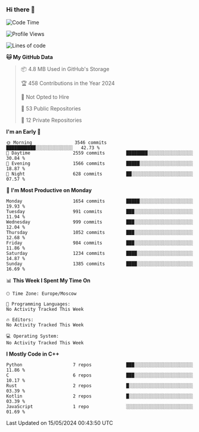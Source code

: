 ### Hi there 👋

<!--
**SemenMartynov/SemenMartynov** is a ✨ _special_ ✨ repository because its `README.md` (this file) appears on your GitHub profile.

Here are some ideas to get you started:

- 🔭 I’m currently working on ...
- 🌱 I’m currently learning ...
- 👯 I’m looking to collaborate on ...
- 🤔 I’m looking for help with ...
- 💬 Ask me about ...
- 📫 How to reach me: ...
- 😄 Pronouns: ...
- ⚡ Fun fact: ...
-->

<!--START_SECTION:waka-->
![Code Time](http://img.shields.io/badge/Code%20Time-0%20secs-blue)

![Profile Views](http://img.shields.io/badge/Profile%20Views-0-blue)

![Lines of code](https://img.shields.io/badge/From%20Hello%20World%20I%27ve%20Written-6.8%20million%20lines%20of%20code-blue)

**🐱 My GitHub Data** 

> 📦 4.8 MB Used in GitHub's Storage 
 > 
> 🏆 458 Contributions in the Year 2024
 > 
> 🚫 Not Opted to Hire
 > 
> 📜 53 Public Repositories 
 > 
> 🔑 12 Private Repositories 
 > 
**I'm an Early 🐤** 

```text
🌞 Morning                3546 commits        ███████████░░░░░░░░░░░░░░   42.73 % 
🌆 Daytime                2559 commits        ████████░░░░░░░░░░░░░░░░░   30.84 % 
🌃 Evening                1566 commits        █████░░░░░░░░░░░░░░░░░░░░   18.87 % 
🌙 Night                  628 commits         ██░░░░░░░░░░░░░░░░░░░░░░░   07.57 % 
```
📅 **I'm Most Productive on Monday** 

```text
Monday                   1654 commits        █████░░░░░░░░░░░░░░░░░░░░   19.93 % 
Tuesday                  991 commits         ███░░░░░░░░░░░░░░░░░░░░░░   11.94 % 
Wednesday                999 commits         ███░░░░░░░░░░░░░░░░░░░░░░   12.04 % 
Thursday                 1052 commits        ███░░░░░░░░░░░░░░░░░░░░░░   12.68 % 
Friday                   984 commits         ███░░░░░░░░░░░░░░░░░░░░░░   11.86 % 
Saturday                 1234 commits        ████░░░░░░░░░░░░░░░░░░░░░   14.87 % 
Sunday                   1385 commits        ████░░░░░░░░░░░░░░░░░░░░░   16.69 % 
```


📊 **This Week I Spent My Time On** 

```text
🕑︎ Time Zone: Europe/Moscow

💬 Programming Languages: 
No Activity Tracked This Week

🔥 Editors: 
No Activity Tracked This Week

💻 Operating System: 
No Activity Tracked This Week
```

**I Mostly Code in C++** 

```text
Python                   7 repos             ███░░░░░░░░░░░░░░░░░░░░░░   11.86 % 
C                        6 repos             ███░░░░░░░░░░░░░░░░░░░░░░   10.17 % 
Rust                     2 repos             █░░░░░░░░░░░░░░░░░░░░░░░░   03.39 % 
Kotlin                   2 repos             █░░░░░░░░░░░░░░░░░░░░░░░░   03.39 % 
JavaScript               1 repo              ░░░░░░░░░░░░░░░░░░░░░░░░░   01.69 % 
```




 Last Updated on 15/05/2024 00:43:50 UTC
<!--END_SECTION:waka-->